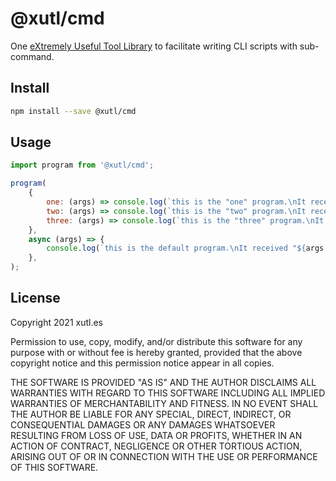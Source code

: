 # @xutl/cmd

One [eXtremely Useful Tool Library](https://xutl.es) to facilitate writing CLI scripts with sub-command.

## Install

```sh
npm install --save @xutl/cmd
```

## Usage

```javascript
import program from '@xutl/cmd';

program(
	{
		one: (args) => console.log(`this is the "one" program.\nIt received "${args.join(' ')}" as arguments`),
		two: (args) => console.log(`this is the "two" program.\nIt received "${args.join(' ')}" as arguments`),
		three: (args) => console.log(`this is the "three" program.\nIt received "${args.join(' ')}" as arguments`),
	},
	async (args) => {
		console.log(`this is the default program.\nIt received "${args.join(' ')}" as arguments`);
	},
);
```

## License

Copyright 2021 xutl.es

Permission to use, copy, modify, and/or distribute this software for any purpose with or without fee is hereby granted, provided that the above copyright notice and this permission notice appear in all copies.

THE SOFTWARE IS PROVIDED "AS IS" AND THE AUTHOR DISCLAIMS ALL WARRANTIES WITH REGARD TO THIS SOFTWARE INCLUDING ALL IMPLIED WARRANTIES OF MERCHANTABILITY AND FITNESS. IN NO EVENT SHALL THE AUTHOR BE LIABLE FOR ANY SPECIAL, DIRECT, INDIRECT, OR CONSEQUENTIAL DAMAGES OR ANY DAMAGES WHATSOEVER RESULTING FROM LOSS OF USE, DATA OR PROFITS, WHETHER IN AN ACTION OF CONTRACT, NEGLIGENCE OR OTHER TORTIOUS ACTION, ARISING OUT OF OR IN CONNECTION WITH THE USE OR PERFORMANCE OF THIS SOFTWARE.
